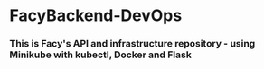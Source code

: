 # FacyBackend-DevOps

### This is Facy's API and infrastructure repository - using Minikube with kubectl, Docker and Flask
